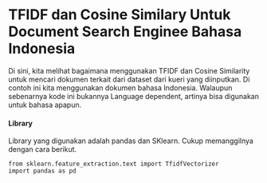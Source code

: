# TFIDF dan Cosine Similary Untuk Document Search Enginee Bahasa Indonesia
Di sini, kita melihat bagaimana menggunakan TFIDF dan Cosine Similarity untuk mencari dokumen terkait dari dataset dari kueri yang diinputkan. Di contoh ini kita menggunakan dokumen bahasa Indonesia. Walaupun sebenarnya kode ini bukannya Language dependent, artinya bisa digunakan untuk bahasa apapun.

#### Library
Library yang digunakan adalah pandas dan SKlearn. Cukup memanggilnya dengan cara berikut.
```
from sklearn.feature_extraction.text import TfidfVectorizer
import pandas as pd
```
